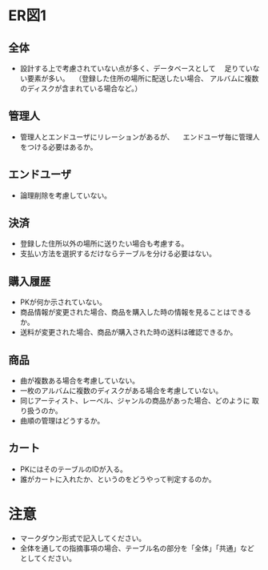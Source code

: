 # ER図1
## 全体
- 設計する上で考慮されていない点が多く、データベースとして
　足りていない要素が多い。
　（登録した住所の場所に配送したい場合、
  アルバムに複数のディスクが含まれている場合など。）

## 管理人
- 管理人とエンドユーザにリレーションがあるが、
　エンドユーザ毎に管理人をつける必要はあるか。

## エンドユーザ
- 論理削除を考慮していない。

## 決済
- 登録した住所以外の場所に送りたい場合も考慮する。
- 支払い方法を選択するだけならテーブルを分ける必要はない。

## 購入履歴
- PKが何か示されていない。
- 商品情報が変更された場合、商品を購入した時の情報を見ることはできるか。
- 送料が変更された場合、商品が購入された時の送料は確認できるか。

## 商品
- 曲が複数ある場合を考慮していない。
- 一枚のアルバムに複数のディスクがある場合を考慮していない。
- 同じアーティスト、レーベル、ジャンルの商品があった場合、どのように
  取り扱うのか。
- 曲順の管理はどうするか。

## カート
- PKにはそのテーブルのIDが入る。
- 誰がカートに入れたか、というのをどうやって判定するのか。

# 注意
* マークダウン形式で記入してください。
* 全体を通しての指摘事項の場合、テーブル名の部分を「全体」「共通」などとしてください。
